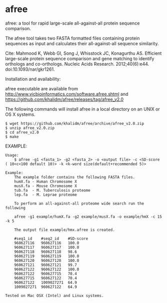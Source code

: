 # afree

<!-- ****************************
afree_v2.0             
**************************** -->

afree: a tool for rapid large-scale all-against-all protein sequence comparison.

The afree tool takes two FASTA formatted files containing protein sequences as input and calculates
their all-against-all sequence similarity.

Cite:
Mahmood K, Webb GI, Song J, Whisstock JC, Konagurthu AS. Efficient large-scale protein sequence comparison and gene matching to identify orthologs and co-orthologs. Nucleic Acids Research. 2012;40(6):e44. doi:10.1093/nar/gkr1261.

Installation and availability:

afree executable are available from http://www.vicbioinformatics.com/software.afree.shtml and https://github.com/khalidm/afree/releases/tag/afree_v2.0

The following commands will install afree in a local directory on an UNIX or OS X systems.

	$ wget https://github.com/khalidm/afree/archive/afree_v2.0.zip
	$ unzip afree_v2.0.zip
	$ cd afree_v2.0
	$ make

EXAMPLE:

	Usage:
		$ afree -g1 <fasta_1> -g2 <fasta_2> -o <output file> -c <SD-score ( 10<c<100 default 10)> -k <k-word size(default+recommended 5)>

	Example:
        The example folder contains the following FASTA files.
		humX.fa - Human Chromosome X
		musX.fa	- Mouse Chromosome X
		tub.fa	- M. Tuberculosis proteome
		lep.fa	- M. Leprae proteome

		To perform an all-against-all proteome wide search run the following

		afree -g1 example/humX.fa -g2 example/musX.fa -o example/hmX -c 15 -k 5

		The output file example/hmx.afree is created.

		#seq1_id	#seq2_id	#SD-score
		960627116	960627116	100.0
		960627117	960627117	100.0
		960627118	960627118	98.6
		960627119	960627119	100.0
		960627120	960627120	100.0
		960627121	960627121	99.7
		960627122	960627122	100.0
		960627122	960627715	70.4
		960627715	960627122	70.4
		960627122	1009027271	64.9
		1009027271	960627122	64.9

	Tested on Mac OSX (Intel) and Linux systems.
